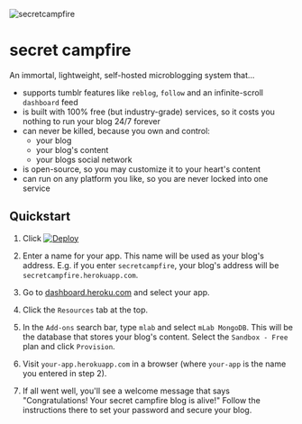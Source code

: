 ![secretcampfire](http://assets.innbetweenworlds.com/media/campfire/glowingForest.jpg)

# secret campfire

An immortal, lightweight, self-hosted microblogging system that...
- supports tumblr features like `reblog`, `follow` and an infinite-scroll `dashboard` feed
- is built with 100% free (but industry-grade) services, so it costs you nothing to run your blog 24/7 forever
- can never be killed, because you own and control:
  - your blog
  - your blog's content 
  - your blogs social network
- is open-source, so you may customize it to your heart's content
- can run on any platform you like, so you are never locked into one service

## Quickstart

1. Click [![Deploy](https://www.herokucdn.com/deploy/button.png)](https://heroku.com/deploy)

2. Enter a name for your app. This name will be used as your blog's address. E.g. if you enter `secretcampfire`, your blog's address will be `secretcampfire.herokuapp.com`.

3. Go to [dashboard.heroku.com](https://dashboard.heroku.com) and select your app.

4. Click the `Resources` tab at the top.

5. In the `Add-ons` search bar, type `mlab` and select `mLab MongoDB`. This will be the database that stores your blog's content. Select the `Sandbox - Free` plan and click `Provision`.

6. Visit `your-app.herokuapp.com` in a browser (where `your-app` is the name you entered in step 2). 

7. If all went well, you'll see a welcome message that says "Congratulations! Your secret campfire blog is alive!" Follow the instructions there to set your password and secure your blog. 
